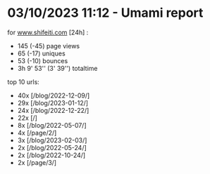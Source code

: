 # 03/10/2023 11:12 - Umami report
for www.shifeiti.com [24h] :

 - 145 (-45) page views
 - 65 (-17) uniques
 - 53 (-10) bounces
 - 3h 9' 53'' (3' 39'') totaltime


top 10 urls:
 - 40x [/blog/2022-12-09/]
 - 29x [/blog/2023-01-12/]
 - 24x [/blog/2022-12-22/]
 - 22x [/]
 - 8x [/blog/2022-05-07/]
 - 4x [/page/2/]
 - 3x [/blog/2023-02-03/]
 - 2x [/blog/2022-05-24/]
 - 2x [/blog/2022-10-24/]
 - 2x [/page/3/]


